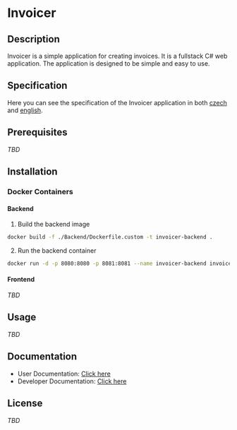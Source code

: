 # Invoicer

## Description
Invoicer is a simple application for creating invoices. It is a fullstack C# web application. The application is designed to be simple and easy to use.

## Specification
Here you can see the specification of the Invoicer application in both [czech](./docs/specification_cz.md) and [english](./docs/specification_en.md).

## Prerequisites
*TBD*

## Installation
### Docker Containers
#### Backend
 1. Build the backend image
```bash
docker build -f ./Backend/Dockerfile.custom -t invoicer-backend .
```
 2. Run the backend container
```bash
docker run -d -p 8080:8080 -p 8081:8081 --name invoicer-backend invoicer-backend
```

#### Frontend
*TBD*

## Usage
*TBD*

## Documentation
- User Documentation: [Click here](./docs/user_docs.md)
- Developer Documentation: [Click here](./docs/developer_docs.md)

## License
*TBD*
